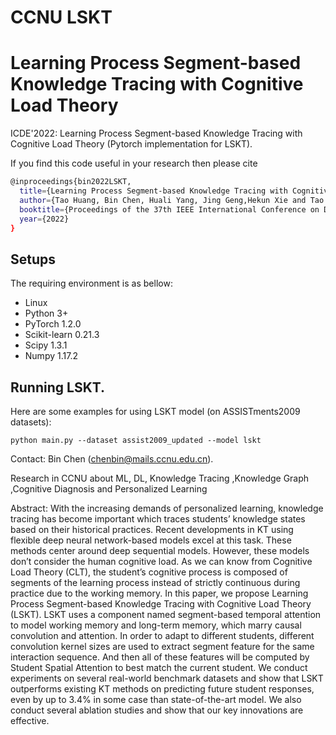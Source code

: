 # CCNU LSKT
# Learning Process Segment-based Knowledge Tracing with Cognitive Load Theory
ICDE'2022: Learning Process Segment-based Knowledge Tracing with Cognitive Load Theory (Pytorch implementation for LSKT).




If you find this code useful in your research then please cite  
```bash
@inproceedings{bin2022LSKT,
  title={Learning Process Segment-based Knowledge Tracing with Cognitive Load Theory},
  author={Tao Huang, Bin Chen, Huali Yang, Jing Geng,Hekun Xie and Tao Yu},
  booktitle={Proceedings of the 37th IEEE International Conference on Data Engineering on Knowledge Discovery \& Data Mining},
  year={2022}
}
``` 

## Setups
The requiring environment is as bellow:  

- Linux 
- Python 3+
- PyTorch 1.2.0 
- Scikit-learn 0.21.3
- Scipy 1.3.1
- Numpy 1.17.2



## Running LSKT.
Here are some examples for using LSKT model (on ASSISTments2009 datasets):
```
python main.py --dataset assist2009_updated --model lskt 
```



Contact: Bin Chen (chenbin@mails.ccnu.edu.cn).

Research in CCNU about ML, DL, Knowledge Tracing ,Knowledge Graph ,Cognitive Diagnosis and Personalized Learning

Abstract:
With the increasing demands of personalized learning, knowledge tracing has become important which traces students’ knowledge states based on their historical practices. Recent developments in KT using flexible deep neural network-based models excel at this task. These methods center around deep sequential models. However, these models don’t consider the human cognitive load. As we can know from Cognitive Load Theory (CLT), the student’s cognitive process is composed of segments of the learning process instead of strictly continuous during practice due to the working memory. In this paper, we propose Learning Process Segment-based Knowledge Tracing with Cognitive Load Theory (LSKT). LSKT uses a component named segment-based temporal attention to model working memory and long-term memory, which marry causal convolution and attention. In order to adapt to different students, different convolution kernel sizes are used to extract segment feature for the same interaction sequence. And then all of these features will be computed by Student Spatial Attention to best match the current student. We conduct experiments on several real-world benchmark datasets and show that LSKT outperforms existing KT methods on predicting future student responses, even by up to 3.4% in some case than state-of-the-art model. We also conduct several ablation studies and show that our key innovations are effective.
